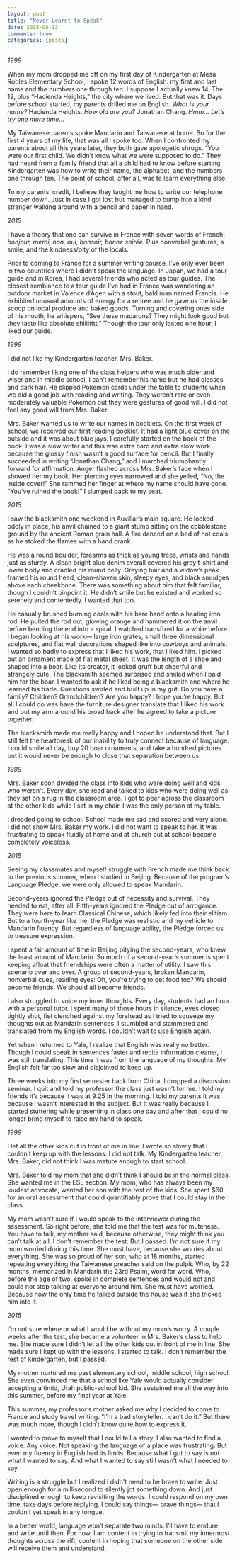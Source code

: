 ```yaml
---
layout: post
title: "Never Learnt to Speak"
date: 2015-08-13
comments: true
categories: [posts]
---
```


*1999*

When my mom dropped me off on my first day of Kindergarten at Mesa Robles Elementary School, I spoke 12 words of English: my first and last name and the numbers one through ten. I suppose I actually knew 14. The 12, plus “Hacienda Heights,” the city where we lived. But that was it. 
Days before school started, my parents drilled me on English. *What is your name?* Hacienda Heights. *How old are you?* Jonathan Chang. *Hmm... Let’s try one more time...*

My Taiwanese parents spoke Mandarin and Taiwanese at home. So for the first 4 years of my life, that was all I spoke too. When I confronted my parents about all this years later, they both gave apologetic shrugs. “You were our first child. We didn’t know what we were supposed to do.” They had heard from a family friend that all a child had to know before starting Kindergarten was how to write their name, the alphabet, and the numbers one through ten. The point of school, after all, was to learn everything else. 

To my parents’ credit, I believe they taught me how to write our telephone number down. Just in case I got lost but managed to bump into a kind stranger walking around with a pencil and paper in hand.

*2015*

I have a theory that one can survive in France with seven words of French: *bonjour, merci, non, oui, bonsoir, bonne soirée*. Plus nonverbal gestures, a smile, and the kindness/pity of the locals. 

Prior to coming to France for a summer writing course, I’ve only ever been in two countries where I didn't speak the language. In Japan, we had a tour guide and in Korea, I had several friends who acted as tour guides. The closest semblance to a tour guide I’ve had in France was wandering an outdoor market in Valence d’Agen with a stout, bald man named Francis. He exhibited unusual amounts of energy for a retiree and he gave us the inside scoop on local produce and baked goods. Turning and covering ones side of his mouth, he whispers, “See these macarons? They might look good but they taste like absolute shiiiitttt.” Though the tour only lasted one hour, I liked our guide. 

*1999*

I did not like my Kindergarten teacher, Mrs. Baker. 

I do remember liking one of the class helpers who was much older and wiser and in middle school. I can’t remember his name but he had glasses and dark hair. He slipped Pokemon cards under the table to students when we did a good job with reading and writing. They weren’t rare or even moderately valuable Pokemon but they were gestures of good will. I did not feel any good will from Mrs. Baker. 

Mrs. Baker wanted us to write our names in booklets. On the first week of school, we received our first reading booklet. It had a light blue cover on the outside and it was about blue jays.
I carefully started on the back of the book. I was a slow writer and this was extra hard and extra slow work because the glossy finish wasn’t a good surface for pencil. But I finally succeeded in writing “Jonathan Chang,” and I marched triumphantly forward for affirmation. 
Anger flashed across Mrs. Baker’s face when I showed her my book. Her piercing eyes narrowed and she yelled, “No, the inside cover!”  She rammed her finger at where my name should have gone. “You’ve ruined the book!” I slumped back to my seat.

*2015*
	
I saw the blacksmith one weekend in Auvillar’s main square. He looked oddly in place, his anvil chained to a giant stump sitting on the cobblestone ground by the ancient Roman grain hall.  A fire danced on a bed of hot coals as he stoked the flames with a hand crank. 

He was a round boulder, forearms as thick as young trees, wrists and hands just as sturdy. A clean bright blue denim overall covered his grey t-shirt and lower body and cradled his round belly. Greying hair and a widow’s peak framed his round head, clean-shaven skin, sleepy eyes, and black smudges above each cheekbone. There was something about him that felt familiar, though I couldn’t pinpoint it.  He didn’t smile but he existed and worked so serenely and contentedly. I wanted that too. 

He casually brushed burning coals with his bare hand onto a heating iron rod. He pulled the rod out, glowing orange and hammered it on the anvil before bending the end into a spiral. I watched transfixed for a while before I began looking at his work— large iron grates, small three dimensional sculptures, and flat wall decorations shaped like into cowboys and animals.
I wanted so badly to express that I liked his work, that I liked him. I picked out an ornament made of flat metal sheet. It was the length of a shoe and shaped into a boar. Like its creator, it looked gruff but cheerful and strangely cute. The blacksmith seemed surprised and smiled when I paid him for the boar. I wanted to ask if he liked being a blacksmith and where he learned his trade. Questions swirled and built up in my gut. Do you have a family? Children? Grandchildren? Are you happy? I hope you’re happy. But all I could do was have the furniture designer translate that I liked his work and put my arm around his broad back after he agreed to take a picture together.

The blacksmith made me really happy and I hoped he understood that. But I still felt the heartbreak of our inability to truly connect because of language. I could smile all day, buy 20 boar ornaments, and take a hundred pictures but it would never be enough to close that separation between us.

*1999*

Mrs. Baker soon divided the class into kids who were doing well and kids who weren’t. Every day, she read and talked to kids who were doing well as they sat on a rug in the classroom area. I got to peer across the classroom at the other kids while I sat in my chair. I was the only person at my table.

I dreaded going to school. School made me sad and scared and very alone. I did not show Mrs. Baker my work. I did not want to speak to her. It was frustrating to speak fluidly at home and at church but at school become completely voiceless. 

*2015*

Seeing my classmates and myself struggle with French made me think back to the previous summer, when I studied in Beijing. Because of the program’s Language Pledge, we were only allowed to speak Mandarin. 

Second-years ignored the Pledge out of necessity and survival. They needed to eat, after all. Fifth-years ignored the Pledge out of arrogance. They were here to learn Classical Chinese, which likely fed into their elitism. But to a fourth-year like me, the Pledge was realistic and my vehicle to Mandarin fluency. But regardless of language ability, the Pledge forced us to treasure expression.

I spent a fair amount of time in Beijing pitying the second-years, who knew the least amount of Mandarin. So much of a second-year’s summer is spent keeping afloat that friendships were often a matter of utility. I saw this scenario over and over. A group of second-years, broken Mandarin, nonverbal cues, reading eyes: Oh, you’re trying to get food too? We should become friends. We should all become friends.
	
I also struggled to voice my inner thoughts. Every day, students had an hour with a personal tutor. I spent many of those hours in silence, eyes closed tightly shut, fist clenched against my forehead as I tried to squeeze my thoughts out as Mandarin sentences. I stumbled and stammered and translated from my English words. I couldn’t wait to use English again.
	
Yet when I returned to Yale, I realize that English was really no better. Though I could speak in sentences faster and recite information cleaner, I was still translating. This time it was from the language of my thoughts. My English felt far too slow and disjointed to keep up. 

Three weeks into my first semester back from China, I dropped a discussion seminar. I quit and told my professor the class just wasn’t for me. I told my friends it’s because it was at 9:25 in the morning. I told my parents it was because I wasn’t interested in the subject. But it was really because I started stuttering while presenting in class one day and after that I could no longer bring myself to raise my hand to speak.

*1999*

I let all the other kids cut in front of me in line. I wrote so slowly that I couldn’t keep up with the lessons. I did not talk. My Kindergarten teacher, Mrs. Baker, did not think I was mature enough to start school. 

Mrs. Baker told my mom that she didn’t think I should be in the normal class. She wanted me in the ESL section. My mom, who has always been my loudest advocate, wanted her son with the rest of the kids. She spent $60 for an oral assessment that could quantifiably prove that I could stay in the class.

My mom wasn’t sure if I would speak to the interviewer during the assessment. So right before, she told me that the test was for muteness. You have to talk, my mother said, because otherwise, they might think you can’t talk at all. I don't remember the test. But I passed.
I’m not sure if my mom worried during this time. She must have, because she worries about everything. She was so proud of her son, who at 18 months, started repeating everything the Taiwanese preacher said on the pulpit. Who, by 22 months, memorized in Mandarin the 23rd Psalm, word for word. Who, before the age of two, spoke in complete sentences and would not and could not stop talking at everyone around him. She must have worried. Because now the only time he talked outside the house was if she tricked him into it. 

*2015*

I’m not sure where or what I would be without my mom’s worry. A couple weeks after the test, she became a volunteer in Mrs. Baker’s class to help me. She made sure I didn’t let all the other kids cut in front of me in line. She made sure I kept up with the lessons. I started to talk. I don’t remember the rest of kindergarten, but I passed. 

My mother nurtured me past elementary school, middle school, high school. She even convinced me that a school like Yale would actually consider accepting a timid, Utah public-school kid. She sustained me all the way into this summer, before my final year at Yale.

This summer, my professor’s mother asked me why I decided to come to France and study travel writing. “I’m a bad storyteller. I can’t do it.” But there was much more, though I didn’t know quite how to express it. 

I wanted to prove to myself that I could tell a story. I also wanted to find a voice. Any voice. Not speaking the language of a place was frustrating. But even my fluency in English had its limits. Because what I got to say is not what I wanted to say.  And what I wanted to say still wasn’t what I needed to say.

Writing is a struggle but I realized I didn't need to be brave to write. Just open enough for a millisecond to silently jot something down. And just disciplined enough to keep revisiting the words. I could respond on my own time, take days before replying. I could say things— brave things— that I couldn’t yet speak in any tongue.

In a better world, language won’t separate two minds. I’ll have to endure and write until then. For now, I am content in trying to transmit my innermost thoughts across the rift, content in hoping that someone on the other side will receive them and understand.